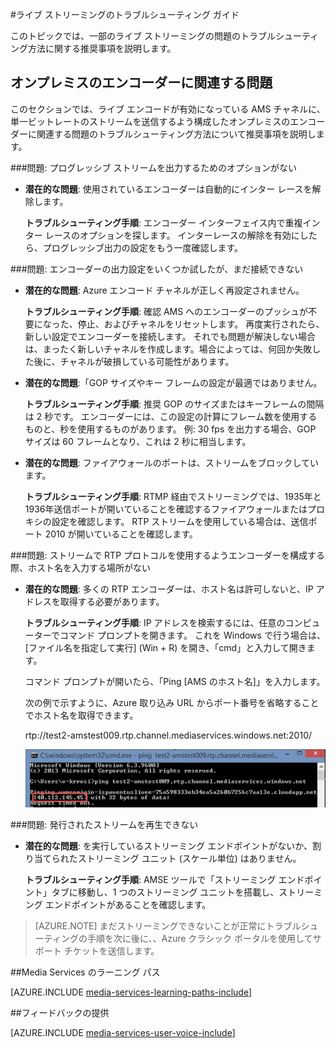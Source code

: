 <properties 
    pageTitle="ライブ ストリーミングのトラブルシューティング ガイド" 
    description="このトピックでは、ライブ ストリーミングに関する問題のトラブルシューティング方法について推奨事項を説明します。" 
    services="media-services" 
    documentationCenter="" 
    authors="juliako" 
    manager="dwrede" 
    editor=""/>

<tags 
    ms.service="media-services" 
    ms.workload="media" 
    ms.tgt_pltfrm="na" 
    ms.devlang="na" 
    ms.topic="article" 
    ms.date="12/05/2015"    
    ms.author="juliako"/>

#ライブ ストリーミングのトラブルシューティング ガイド

このトピックでは、一部のライブ ストリーミングの問題のトラブルシューティング方法に関する推奨事項を説明します。

## オンプレミスのエンコーダーに関連する問題 

このセクションでは、ライブ エンコードが有効になっている AMS チャネルに、単一ビットレートのストリームを送信するよう構成したオンプレミスのエンコーダーに関連する問題のトラブルシューティング方法について推奨事項を説明します。

###問題: プログレッシブ ストリームを出力するためのオプションがない

- **潜在的な問題**: 使用されているエンコーダーは自動的にインター レースを解除します。 

    **トラブルシューティング手順**: エンコーダー インターフェイス内で重複インター レースのオプションを探します。 インターレースの解除を有効にしたら、プログレッシブ出力の設定をもう一度確認します。 
 
###問題: エンコーダーの出力設定をいくつか試したが、まだ接続できない 

- **潜在的な問題**: Azure エンコード チャネルが正しく再設定されません。 

    **トラブルシューティング手順**: 確認 AMS へのエンコーダーのプッシュが不要になった、停止、およびチャネルをリセットします。 再度実行されたら、新しい設定でエンコーダーを接続します。 それでも問題が解決しない場合は、まったく新しいチャネルを作成します。場合によっては、何回か失敗した後に、チャネルが破損している可能性があります。  

- **潜在的な問題**:「GOP サイズやキー フレームの設定が最適ではありません。 

    **トラブルシューティング手順**: 推奨 GOP のサイズまたはキーフレームの間隔は 2 秒です。 エンコーダーには、この設定の計算にフレーム数を使用するものと、秒を使用するものがあります。 例: 30 fps を出力する場合、GOP サイズは 60 フレームとなり、これは 2 秒に相当します。  
     
- **潜在的な問題**: ファイアウォールのポートは、ストリームをブロックしています。 

    **トラブルシューティング手順**: RTMP 経由でストリーミングでは、1935年と 1936年送信ポートが開いていることを確認するファイアウォールまたはプロキシの設定を確認します。 RTP ストリームを使用している場合は、送信ポート 2010 が開いていることを確認します。 


###問題: ストリームで RTP プロトコルを使用するようエンコーダーを構成する際、ホスト名を入力する場所がない 

- **潜在的な問題**: 多くの RTP エンコーダーは、ホスト名は許可しないと、IP アドレスを取得する必要があります。  

    **トラブルシューティング手順**: IP アドレスを検索するには、任意のコンピューターでコマンド プロンプトを開きます。 これを Windows で行う場合は、[ファイル名を指定して実行] (Win + R) を開き、「cmd」と入力して開きます。  

    コマンド プロンプトが開いたら、「Ping [AMS のホスト名]」を入力します。 

    次の例で示すように、Azure 取り込み URL からポート番号を省略することでホスト名を取得できます。 

    rtp://test2-amstest009.rtp.channel.mediaservices.windows.net:2010/ 

    ![fmle](./media/media-services-fmle-live-encoder/media-services-fmle10.png)

###問題: 発行されたストリームを再生できない
 
- **潜在的な問題**: を実行しているストリーミング エンドポイントがないか、割り当てられたストリーミング ユニット (スケール単位) はありません。 

    **トラブルシューティング手順**: AMSE ツールで「ストリーミング エンドポイント」タブに移動し、1 つのストリーミング ユニットを搭載し、ストリーミング エンドポイントがあることを確認します。 
    
>[AZURE.NOTE] まだストリーミングできないことが正常にトラブルシューティングの手順を次に後に、、Azure クラシック ポータルを使用してサポート チケットを送信します。

##Media Services のラーニング パス

[AZURE.INCLUDE [media-services-learning-paths-include](../../includes/media-services-learning-paths-include.md)]

##フィードバックの提供

[AZURE.INCLUDE [media-services-user-voice-include](../../includes/media-services-user-voice-include.md)]

